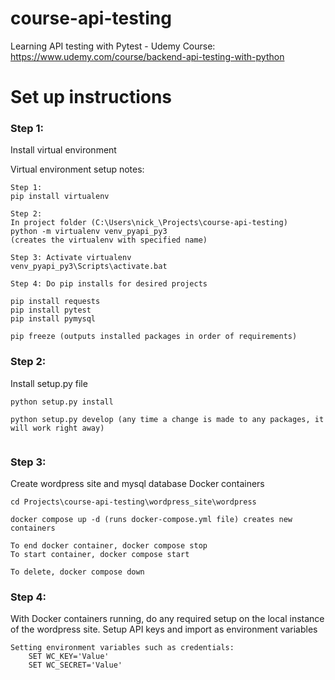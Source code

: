# course-api-testing
 Learning API testing with Pytest - Udemy Course: https://www.udemy.com/course/backend-api-testing-with-python

# Set up instructions

### Step 1:
Install virtual environment

Virtual environment setup notes:
```
Step 1:
pip install virtualenv

Step 2:
In project folder (C:\Users\nick_\Projects\course-api-testing)
python -m virtualenv venv_pyapi_py3
(creates the virtualenv with specified name)

Step 3: Activate virtualenv
venv_pyapi_py3\Scripts\activate.bat

Step 4: Do pip installs for desired projects

pip install requests
pip install pytest
pip install pymysql

pip freeze (outputs installed packages in order of requirements)

```

### Step 2: 
Install setup.py file

```
python setup.py install

python setup.py develop (any time a change is made to any packages, it will work right away)
	
```

### Step 3:
Create wordpress site and mysql database Docker containers

```
cd Projects\course-api-testing\wordpress_site\wordpress

docker compose up -d (runs docker-compose.yml file) creates new containers

To end docker container, docker compose stop
To start container, docker compose start

To delete, docker compose down
```

### Step 4:
With Docker containers running, do any required setup on the local instance of the wordpress site.
Setup API keys and import as environment variables

```
Setting environment variables such as credentials:
	SET WC_KEY='Value'
	SET WC_SECRET='Value'
```


